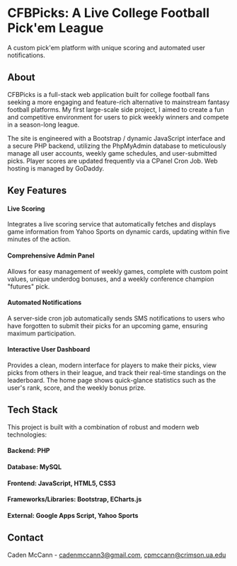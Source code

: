 # CFBPicks: A Live College Football Pick'em League
A custom pick'em platform with unique scoring and automated user notifications.

## About
CFBPicks is a full-stack web application built for college football fans seeking a more engaging and feature-rich alternative to mainstream fantasy football platforms. My first large-scale side project, I aimed to create a fun and competitive environment for users to pick weekly winners and compete in a season-long league.

The site is engineered with a Bootstrap / dynamic JavaScript interface and a secure PHP backend, utilizing the PhpMyAdmin database to meticulously manage all user accounts, weekly game schedules, and user-submitted picks. Player scores are updated frequently via a CPanel Cron Job. Web hosting is managed by GoDaddy.

## Key Features
#### Live Scoring
Integrates a live scoring service that automatically fetches and displays game information from Yahoo Sports on dynamic cards, updating within five minutes of the action.

#### Comprehensive Admin Panel
Allows for easy management of weekly games, complete with custom point values, unique underdog bonuses, and a weekly conference champion "futures" pick.

#### Automated Notifications
A server-side cron job automatically sends SMS notifications to users who have forgotten to submit their picks for an upcoming game, ensuring maximum participation.

#### Interactive User Dashboard
Provides a clean, modern interface for players to make their picks, view picks from others in their league, and track their real-time standings on the leaderboard. The home page shows quick-glance statistics such as the user's rank, score, and the weekly bonus prize.

## Tech Stack
This project is built with a combination of robust and modern web technologies:

#### Backend: PHP

#### Database: MySQL

#### Frontend: JavaScript, HTML5, CSS3

#### Frameworks/Libraries: Bootstrap, ECharts.js

#### External: Google Apps Script, Yahoo Sports

## Contact
Caden McCann - cadenmccann3@gmail.com, cpmccann@crimson.ua.edu
